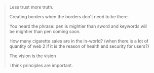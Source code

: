 

> Less trust more truth.
>
> Creating  borders when the borders don't need to be there.
>
> You heard the phrase: pen is mightier than sword and keywords will be mightier than pen coming soon.
>
> How many cigarette sales are in the in-world? (when there is a lot of quantity of web 2 if it is the reason of health and security for users?)
>
> The vision is the vision 
>
> I think principles are important.

